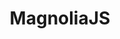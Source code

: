 ---
title: MagnoliaJS
description: "MagnoliaJS is Mississippi's only developer conference. Our mission is to foster growth and opportunities for developers in the Southeast and be the launching point for greater things for the tech in Mississippi."
href: https://magnoliajs.com/
avatar: ./banner.png
attendantIds:
  - nader-dabit
country: United States
city: Virtual
---